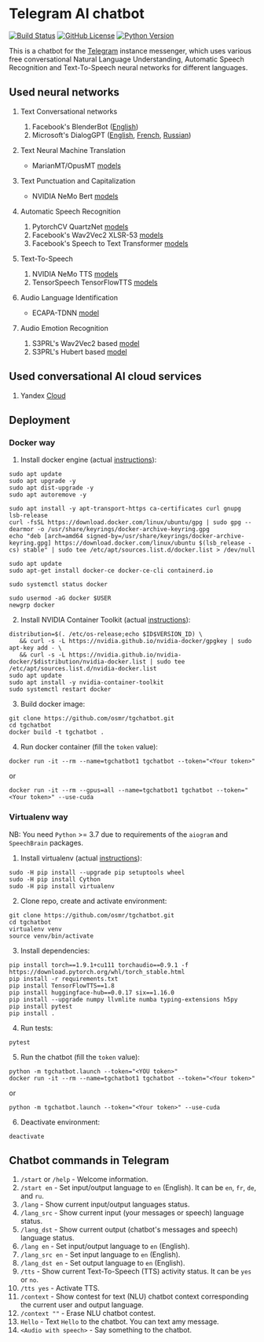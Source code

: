 # Telegram AI chatbot

[![Build Status](https://travis-ci.com/osmr/tgchatbot.svg?branch=master)](https://travis-ci.com/osmr/tgchatbot)
[![GitHub License](https://img.shields.io/badge/License-MIT-blue.svg)](https://opensource.org/licenses/MIT)
[![Python Version](https://img.shields.io/badge/python-3.7%2C3.8-lightgrey.svg)](https://github.com/osmr/imgclsmob)

This is a chatbot for the [Telegram](https://telegram.org) instance messenger, which uses various free conversational
Natural Language Understanding, Automatic Speech Recognition and Text-To-Speech neural networks for different languages.

## Used neural networks
1. Text Conversational networks
   1. Facebook's BlenderBot ([English](https://huggingface.co/facebook/blenderbot-400M-distill))
   2. Microsoft's DialogGPT ([English](https://github.com/microsoft/DialoGPT), [French](https://huggingface.co/cedpsam/chatbot_fr), [Russian](https://huggingface.co/Grossmend/rudialogpt3_medium_based_on_gpt2))

2. Text Neural Machine Translation
   - MarianMT/OpusMT [models](https://github.com/Helsinki-NLP/Opus-MT)

3. Text Punctuation and Capitalization
   - NVIDIA NeMo Bert [models](https://docs.nvidia.com/deeplearning/nemo/user-guide/docs/en/main/nlp/punctuation_and_capitalization.html)

4. Automatic Speech Recognition
   1. PytorchCV QuartzNet [models](https://github.com/osmr/imgclsmob)
   2. Facebook's Wav2Vec2 XLSR-53 [models](https://github.com/jonatasgrosman/wav2vec2-sprint)
   3. Facebook's Speech to Text Transformer [models](https://github.com/pytorch/fairseq/tree/main/examples/speech_to_text)

5. Text-To-Speech
   1. NVIDIA NeMo TTS [models](https://docs.nvidia.com/deeplearning/nemo/user-guide/docs/en/stable/tts/intro.html)
   2. TensorSpeech TensorFlowTTS [models](https://github.com/TensorSpeech/TensorFlowTTS)

6. Audio Language Identification
   - ECAPA-TDNN [model](https://huggingface.co/TalTechNLP/voxlingua107-epaca-tdnn-ce)

7. Audio Emotion Recognition
   1. S3PRL's Wav2Vec2 based [model](https://huggingface.co/superb/wav2vec2-base-superb-er)
   2. S3PRL's Hubert based [model](https://huggingface.co/superb/hubert-large-superb-er)

## Used conversational AI cloud services
1. Yandex [Cloud](https://cloud.yandex.ru/)

## Deployment

### Docker way

1. Install docker engine (actual [instructions](https://docs.docker.com/engine/install/)):
```
sudo apt update
sudo apt upgrade -y
sudo apt dist-upgrade -y
sudo apt autoremove -y

sudo apt install -y apt-transport-https ca-certificates curl gnupg lsb-release
curl -fsSL https://download.docker.com/linux/ubuntu/gpg | sudo gpg --dearmor -o /usr/share/keyrings/docker-archive-keyring.gpg
echo "deb [arch=amd64 signed-by=/usr/share/keyrings/docker-archive-keyring.gpg] https://download.docker.com/linux/ubuntu $(lsb_release -cs) stable" | sudo tee /etc/apt/sources.list.d/docker.list > /dev/null

sudo apt update
sudo apt-get install docker-ce docker-ce-cli containerd.io

sudo systemctl status docker

sudo usermod -aG docker $USER
newgrp docker
```
2. Install NVIDIA Container Toolkit (actual [instructions](https://docs.nvidia.com/datacenter/cloud-native/container-toolkit/install-guide.html)):
```
distribution=$(. /etc/os-release;echo $ID$VERSION_ID) \
   && curl -s -L https://nvidia.github.io/nvidia-docker/gpgkey | sudo apt-key add - \
   && curl -s -L https://nvidia.github.io/nvidia-docker/$distribution/nvidia-docker.list | sudo tee /etc/apt/sources.list.d/nvidia-docker.list
sudo apt update
sudo apt install -y nvidia-container-toolkit
sudo systemctl restart docker
```
3. Build docker image:
```
git clone https://github.com/osmr/tgchatbot.git
cd tgchatbot
docker build -t tgchatbot .
```
4. Run docker container (fill the `token` value):
```
docker run -it --rm --name=tgchatbot1 tgchatbot --token="<Your token>"
```
or
```
docker run -it --rm --gpus=all --name=tgchatbot1 tgchatbot --token="<Your token>" --use-cuda
```

### Virtualenv way

NB: You need `Python` >= 3.7 due to requirements of the `aiogram` and `SpeechBrain` packages.

1. Install virtualenv (actual [instructions](https://virtualenv.pypa.io/en/latest/installation.html)):
```
sudo -H pip install --upgrade pip setuptools wheel
sudo -H pip install Cython
sudo -H pip install virtualenv
```
2. Clone repo, create and activate environment:
```
git clone https://github.com/osmr/tgchatbot.git
cd tgchatbot
virtualenv venv
source venv/bin/activate
```
3. Install dependencies:
```
pip install torch==1.9.1+cu111 torchaudio==0.9.1 -f https://download.pytorch.org/whl/torch_stable.html
pip install -r requirements.txt
pip install TensorFlowTTS==1.8
pip install huggingface-hub==0.0.17 six==1.16.0
pip install --upgrade numpy llvmlite numba typing-extensions h5py
pip install pytest
pip install .
```
4. Run tests:
```
pytest
```
5. Run the chatbot (fill the `token` value):
```
python -m tgchatbot.launch --token="<YOU token>"
docker run -it --rm --name=tgchatbot1 tgchatbot --token="<Your token>"
```
or
```
python -m tgchatbot.launch --token="<Your token>" --use-cuda
```
6. Deactivate environment:
```
deactivate
```

## Chatbot commands in Telegram
1. `/start` or `/help` - Welcome information.
2. `/start en` - Set input/output language to `en` (English). It can be `en`, `fr`, `de`, and `ru`.
3. `/lang` - Show current input/output languages status.
4. `/lang_src` - Show current input (your messages or speech) language status.
5. `/lang_dst` - Show current output (chatbot's messages and speech) language status.
6. `/lang en` - Set input/output language to `en` (English).
7. `/lang_src en` - Set input language to `en` (English).
8. `/lang_dst en` - Set output language to `en` (English).
9. `/tts` - Show current Text-To-Speech (TTS) activity status. It can be `yes` or `no`.
10. `/tts yes` - Activate TTS.
11. `/context` - Show contest for text (NLU) chatbot context corresponding the current user and output language.
12. `/context ""` - Erase NLU chatbot contest.
13. `Hello` - Text `Hello` to the chatbot. You can text amy message. 
13. `<Audio with speech>` - Say something to the chatbot.
